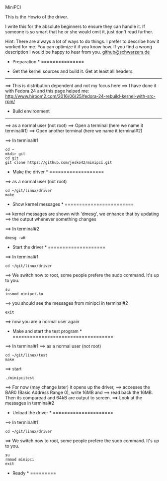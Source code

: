 MiniPCI

This is the Howto of the driver.

I write this for the absolute beginners to ensure they can handle it. If someone is so smart
that he or she would omit it, just don't read further.

Hint: There are always a lot of ways to do things. I prefer to describe how it worked for me.
You can optimize it if you know how. If you find a wrong description I would be happy to hear from you.
github@schwarzers.de

* Preparation *
===============

* Get the kernel sources and build it. Get at least all headers.
----------------------------------------------------------------
==> This is distribution dependent and not my focus here
==> I have done it with Fedora 24 and this page helped me: http://www.hiroom2.com/2016/06/25/fedora-24-rebuild-kernel-with-src-rpm/

* Build environment
-------------------

==> as a normal user (not root)
==> Open a terminal (here we name it terminal#1)
==> Open another terminal (here we name it terminal#2)

==> In terminal#1
```
cd ~
mkdir git
cd git
git clone https://github.com/jesko42/minipci.git
```

* Make the driver *
===================

==> as a normal user (not root)

```
cd ~/git/linux/driver
make
```

* Show kernel messages *
========================

==> kernel messages are shown with 'dmesg', we enhance that by updating
==> the output whenever something changes

==> In terminal#2
```
dmesg -wH
```

* Start the driver *
====================

==> In terminal#1
```
cd ~/git/linux/driver
```

==> We switch now to root, some people prefere the sudo command. It's up to you.
```
su
insmod minipci.ko
```

==> you should see the messages from minipci in terminal#2

```
exit
```

==> now you are a normal user again

* Make and start the test program *
===================================

==> In terminal#1
==> as a normal user (not root)
```
cd ~/git/linux/test
make
```

==> start

```
./minipcitest
```

==> For now (may change later) it opens up the driver,
==> accesses the BAR0 (Basic Address Range 0), write 16MB and
==> read back the 16MB. Then its comparead and 64kB are output to screen.
==> Look at the messages in terminal#2

* Unload the driver *
=====================

==> In terminal#1
```
cd ~/git/linux/driver
```

==> We switch now to root, some people prefere the sudo command. It's up to you.
```
su
rmmod minipci
exit
```

* Ready *
=========

